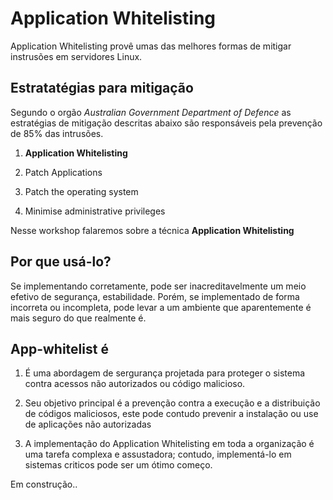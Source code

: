 # Application Whitelisting

Application Whitelisting provê umas das melhores formas de mitigar instrusões em servidores Linux.

## Estratatégias para mitigação

Segundo o orgão _Australian Government Department of Defence_ as estratégias de mitigação descritas abaixo são responsáveis pela prevenção de 85% das intrusões.

1. **Application Whitelisting**

2. Patch Applications

3. Patch the operating system

4. Minimise administrative privileges


Nesse workshop falaremos sobre a técnica **Application Whitelisting**

## Por que usá-lo?

Se implementando corretamente, pode ser inacreditavelmente um meio efetivo de segurança, estabilidade. Porém, se implementado de forma incorreta ou incompleta, pode levar a um ambiente que aparentemente é mais seguro do que realmente é.

## App-whitelist é


1. É uma abordagem de sergurança projetada para proteger o sistema contra acessos não autorizados ou código malicioso.

2. Seu objetivo principal é a prevenção contra a execução e a distribuição de códigos maliciosos, este pode contudo prevenir a instalação ou use de aplicações não autorizadas

3. A implementação do Application Whitelisting em toda a organização é uma tarefa complexa e assustadora; contudo, implementá-lo em sistemas criticos pode ser um ótimo começo.


Em construção..